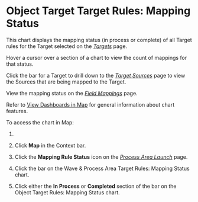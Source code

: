# Object Target Target Rules: Mapping Status

This chart displays the mapping status (in process or complete) of all
Target rules for the Target selected on the
*[Targets](../Page_Desc/Targets_H_Map.htm)* page.

Hover a cursor over a section of a chart to view the count of mappings
for that status.

Click the bar for a Target to drill down to the *[Target
Sources](../Page_Desc/Target_Sources_H_Map.htm)* page to view the
Sources that are being mapped to the Target.

View the mapping status on the *[Field
Mappings](../Page_Desc/Field_Mappings_H.htm)* page.

Refer to [View Dashboards in Map](View_Dashboards_in_Map.htm) for
general information about chart features.

To access the chart in Map:

1.  
2.  Click <span style="font-weight: bold;">Map</span> in the Context
    bar.

3.  Click the <span style="font-weight: bold;">Mapping Rule
    Status</span> icon on the *[Process Area
    Launch](../Page_Desc/Process_Area_Launch_map.htm)* page.

4.  Click the bar on the Wave & Process Area Target Rules: Mapping
    Status chart.

5.  Click either the **In Process** or **Completed** section of the bar
    on the Object Target Rules: Mapping Status chart.
